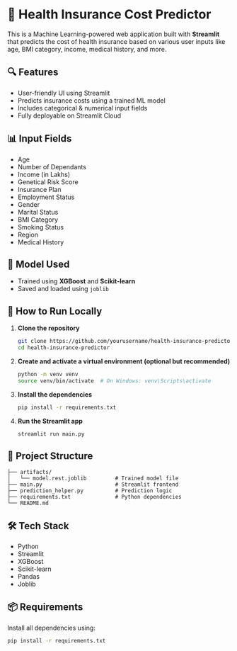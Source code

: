 
# 🏥 Health Insurance Cost Predictor

This is a Machine Learning-powered web application built with **Streamlit** that predicts the cost of health insurance based on various user inputs like age, BMI category, income, medical history, and more.

## 🔍 Features

- User-friendly UI using Streamlit
- Predicts insurance costs using a trained ML model
- Includes categorical & numerical input fields
- Fully deployable on Streamlit Cloud

## 📊 Input Fields

- Age
- Number of Dependants
- Income (in Lakhs)
- Genetical Risk Score
- Insurance Plan
- Employment Status
- Gender
- Marital Status
- BMI Category
- Smoking Status
- Region
- Medical History

## 🧠 Model Used

- Trained using **XGBoost** and **Scikit-learn**
- Saved and loaded using `joblib`

## 🚀 How to Run Locally

1. **Clone the repository**

   ```bash
   git clone https://github.com/yourusername/health-insurance-predictor.git
   cd health-insurance-predictor
   ```

2. **Create and activate a virtual environment (optional but recommended)**

   ```bash
   python -m venv venv
   source venv/bin/activate  # On Windows: venv\Scripts\activate
   ```

3. **Install the dependencies**

   ```bash
   pip install -r requirements.txt
   ```

4. **Run the Streamlit app**

   ```bash
   streamlit run main.py
   ```

## 📁 Project Structure

```
├── artifacts/
│   └── model.rest.joblib         # Trained model file
├── main.py                       # Streamlit frontend
├── prediction_helper.py          # Prediction logic
├── requirements.txt              # Python dependencies
└── README.md
```

## 🛠 Tech Stack

- Python
- Streamlit
- XGBoost
- Scikit-learn
- Pandas
- Joblib

## 📦 Requirements

Install all dependencies using:

```bash
pip install -r requirements.txt
```

